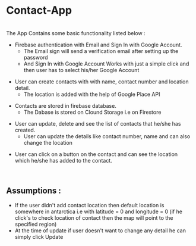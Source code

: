 # Contact-App
<p><br />The App Contains some basic functionality listed below :</p>
<ul>
<li>Firebase authentication with Email and Sign In with Google Account.
<ul>
<li>The Email sign will send a verification email after setting up the password</li>
<li>And Sign In with Google Account Works with just a simple click and then user has to select his/her Google Account</li>
</ul>
</li>
</ul>
<ul>
<li>User can create contacts with with name, contact number and location detail.
<ul>
<li>The location is added with the help of Google Place API</li>
</ul>
</li>
</ul>
<ul>
<li>Contacts are stored in firebase database.
<ul>
<li>The Dabase is stored on Clound Storage i.e on Firestore</li>
</ul>
</li>
</ul>
<ul>
<li>User can update, delete and see the list of contacts that he/she has created.
<ul>
<li>User can update the details like contact number, name and can also change the location</li>
</ul>
</li>
</ul>
<ul>
<li>User can click on a button on the contact and can see the location which he/she has added to the contact.</li>
</ul>
<p>&nbsp;</p>
<h2>Assumptions :</h2>
<ul>
<li>If the user didn't add contact location then default location is somewhere in antarctica i.e with latitude = 0 and longitude = 0 (if he click's to check location of contact then the map will point to the specified region)
</li>
<li>At the time of update if user doesn't want to change any detail he can simply click Update</li>
</ul>
